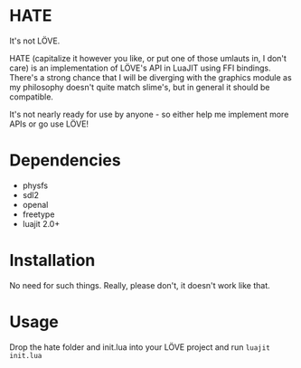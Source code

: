 # HATE

It's not LÖVE.

HATE (capitalize it however you like, or put one of those umlauts in, I don't care) is an implementation of LÖVE's API in LuaJIT using FFI bindings. There's a strong chance that I will be diverging with the graphics module as my philosophy doesn't quite match slime's, but in general it should be compatible.

It's not nearly ready for use by anyone - so either help me implement more APIs or go use LÖVE!

# Dependencies

* physfs
* sdl2
* openal
* freetype
* luajit 2.0+

# Installation

No need for such things. Really, please don't, it doesn't work like that.

# Usage

Drop the hate folder and init.lua into your LÖVE project and run `luajit init.lua`
